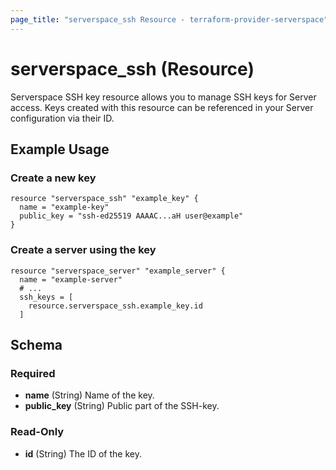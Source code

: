 ```yaml
---
page_title: "serverspace_ssh Resource - terraform-provider-serverspace"
---
```


# serverspace_ssh (Resource)

Serverspace SSH key resource allows you to manage SSH keys for Server access. Keys created with this resource can be referenced in your Server configuration via their ID.

## Example Usage

### Create a new key
```hcl
resource "serverspace_ssh" "example_key" {
  name = "example-key"
  public_key = "ssh-ed25519 AAAAC...aH user@example"
}
```

### Create a server using the key
```hcl
resource "serverspace_server" "example_server" {
  name = "example-server"
  # ...  
  ssh_keys = [
    resource.serverspace_ssh.example_key.id
  ]
```


<!-- schema generated by tfplugindocs -->
## Schema

### Required

- **name** (String) Name of the key.
- **public_key** (String) Public part of the SSH-key.

### Read-Only

- **id** (String) The ID of the key.



